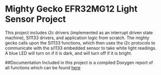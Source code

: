 # Mighty Gecko EFR32MG12 Light Sensor Project

This project includes i2c drivers (implemented as an interrupt driven state machine), SI1133 drivers, and application logic from scratch. 
The mighty gecko calls upon the SI1133 functions, which then uses the i2c protocols to communicate with the si1133 embedded sensor to take white light readings.
A blue LED will turn on if it is dark, and will turn off if it is bright. 

##Documentation
Included in this project is a compiled Doxygen report of all functions which can be found [here](light-sensor/html/index.html) 
